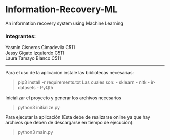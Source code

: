 # Information-Recovery-ML
An information recovery system using Machine Learning

### Integrantes:
Yasmin Cisneros Cimadevila C511\
Jessy Gigato Izquierdo C511\
Laura Tamayo Blanco C511

---------

Para el uso de la aplicacion instale las bibliotecas necesarias:
> pip3 install -r requirements.txt
Las cuales son:
    - sklearn
    - nltk
    - ir-datasets
    - PyQt5

Inicializar el proyecto y generar los archivos necesarios
> python3 initialize.py

Para ejecutar la aplicación (Esta debe de realizarse online ya que hay archivos que deben de descargarse en tiempo de ejecución):
> python3 main.py
